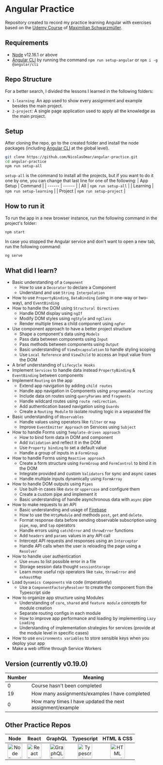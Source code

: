 # Angular Practice
Repository created to record my practice learning Angular with exercises based on the [Udemy Course](https://www.udemy.com/course/the-complete-guide-to-angular-2/) of [Maximilian Schwarzmüller](https://www.udemy.com/user/maximilian-schwarzmuller/).

## Requirements
 - [Node](https://nodejs.org/en/download/) v12.16.1 or above
 - [Angular CLI](https://cli.angular.io/) by running the command `npm run setup-angular` or `npm i -g @angular/cli`

## Repo Structure
For a better search, I divided the lessons I learned in the following folders:
- `1-learning`: An app used to show every assignment and example besides the main project.
- `2-project`: A single page application used to apply all the knowledge as the main project.

## Setup
After cloning the repo, go to the created folder and install the node packages (including [Angular CLI](https://cli.angular.io/) at the global level).
```sh
git clone https://github.com/NicolasOmar/angular-practice.git
cd angular-practice
npm run setup-all
```
`setup-all` is the command to install all the projects, but if you want to do it one by one, you can change that last line for one of the following:
| App Setup | Command |
| ------ | ------ |
| All | `npm run setup-all` |
| Learning | `npm run setup-learning` |
| Project | `npm run setup-project` |

## How to run it
To run the app in a new browser instance, run the following command in the project's folder:
```sh
npm start
```
In case you stopped the Angular service and don't want to open a new tab, run the following command:
```sh
ng serve
```

## What did I learn?
 - Basic understanding of a `Component`
   - How to use a `Decorator` to declare a Component
   - Understand and use `String Interpolation`
 - How to use `PropertyBinding`, `DataBinding` (using in one-way or two-way), and `EventBinding`
 - How to handle the DOM using `Structural Directives`
   - Handle DOM display using `ngIf`
   - Modify DOM styles using `ngStyle` and `ngClass`
   - Render multiple times a child component using `ngFor`
 - Use component approach to have a better project structure
   - Shape a component's data using `Models`
    - Pass data between components using `Input`
    - Pass methods between components using `Output`
    - Basic understanding of `ViewEncapsulation` to handle styling scoping
    - Use `Local Reference` and `ViewChild` to access an Input value from the DOM
 - A brief understanding of `Lifecycle Hooks`
 - Implement `Services` to handle data instead `PropertyBinding` & `EventBinding` between components
 - Implement `Routing` on the app
   - Extend app navigation by adding `child routes`
   - Handle app navigation in Components using `programmable routing`
   - Include data on routes using `queryParams` and `fragments`
   - Handle wildcard routes using `route redirection`.
   - Add authentication based navigation using `Guards`
   - Create a `Routing Module` to isolate routing logic in a separated file
 - Basic understanding of `Observables`
   - Handle values using operators like `filter` or `map`
   - Improve `EventEmitter Approach` on Services using `Subject`
 - How to handle Forms using `Template-driven approach`
   - How to bind form data in DOM and component
   - Add `Validation` and reflect it in the DOM
   - Use `Property binding` to set a default value
   - Handle a group of inputs in a `FormGroup`
 - How to handle Forms using `Reactive approach`
   - Create a form structure using `FormGroup` and `FormControl` to  bind it in the DOM
   - Integrate provided and custom `Validators` for sync and async cases
   - Handle multiple inputs dynamically using `FormArray`
 - How to handle DOM outputs using `Pipes`
   - Use built-in cases like `date` or `uppercase` and configure them
   - Create a custom pipe and implement it
   - Basic understanding of handle asynchronous data with `async` pipe
 - How to make requests to an API
   - Basic understanding and usage of [Firebase](firebase.google.com)
   - How to use the `HttpModule` and methods `post`, `get` and `delete`.
   - Format response data before sending observable subscription using `pipe`, `map`, and `tap` operators
   - Handle errors using `catchError` and `throwError` functions
   - Add `headers` and `params` values in any API call
   - Intercept API requests and responses using an `Interceptor`
   - Handle API calls when the user is reloading the page using a `Resolver`
 - How to handle user authentication
   - Use `enums` to list possible error in a file
   - Storage session data thought `sessionStorage`
   - Learn more useful rxjs operators like `take`, `throwError` and `exhaustMap`
 - Load `Dynamics Components` via code (imperatively)
   - Use a `ComponentFactoryResolver` to create the component from the Typescript side
 - How to organize app structure using Modules
   - Understanding of `core`, `shared` and `feature module` concepts for module creation
   - Separate routing configs in each module
   - How to improve app performance and loading by implementing `Lazy Loading`
   - Understanding of implementation strategies for services (provide at the module level in specific cases)
 - How to use `environments variables` to store sensible keys when you deploy your app
 - Make a web offline through Service Workers

## Version (currently v0.19.0)
| Number | Meaning |
| ------ | ------ |
| 0 | Course hasn't been completed |
| 19 | How many assignments/examples I have completed |
| 0 | How many times I have updated the next assignment/example |

## Other Practice Repos
| Node | React | GraphQL | Typescript | HTML & CSS |
| :---: | :---: | :---: | :---: | :---: |
| [<img src="https://cdn.svgporn.com/logos/nodejs-icon.svg" title="Node Practice Repo" alt="Node Practice Repo" width="48px">](https://github.com/NicolasOmar/node-practice) | [<img src="https://cdn.svgporn.com/logos/react.svg" title="React Practice Repo" alt="React Practice Repo" width="48px">](https://github.com/NicolasOmar/react-practice) | [<img src="https://cdn.svgporn.com/logos/graphql.svg" title="GraphQL Practice Repo" alt="GraphQL Practice Repo" width="48px">](https://github.com/NicolasOmar/graphql-practice) | [<img src="https://cdn.svgporn.com/logos/typescript-icon.svg" title="Typescript Practice Repo" alt="Typescript Practice Repo" width="48px">](https://github.com/NicolasOmar/typescript-practice) | [<img src="https://cdn.svgporn.com/logos/html-5.svg" title="HTML and CSS Practice Repo" alt="HTML and CSS Practice Repo" width="48px">](https://github.com/NicolasOmar/html-css-practice) |